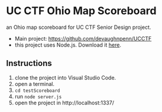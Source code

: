 # UC CTF Ohio Map Scoreboard
an Ohio map scoreboard for UC CTF Senior Design project.
* Main project: https://github.com/devaughnpenn/UCCTF
* this project uses Node.js. Download it [here](https://nodejs.org/en/download/).

## Instructions
1. clone the project into Visual Studio Code.
2. open a terminal.
3. `cd testScoreboard`
4. run `node server.js`
5. open the project in http://localhost:1337/
